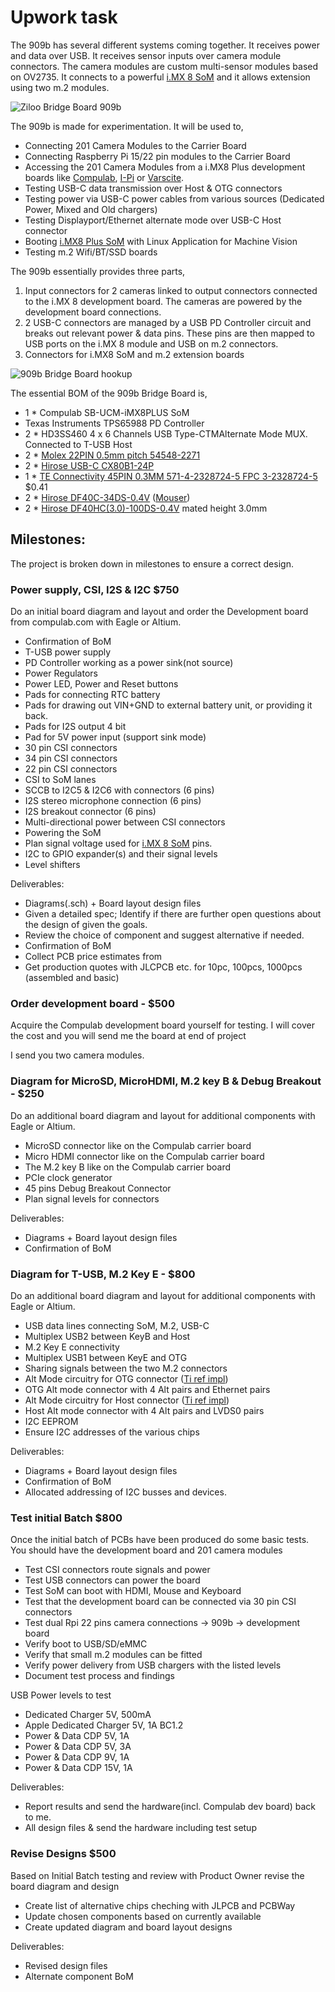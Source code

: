 # Upwork task

The 909b has several different systems coming together. 
It receives power and data over USB. It receives sensor inputs over camera module connectors.
The camera modules are custom multi-sensor modules based on OV2735.
It connects to a powerful [i.MX 8 SoM](https://www.compulab.com/products/computer-on-modules/ucm-imx8m-plus-nxp-i-mx-8m-plus-som-system-on-module-computer/) and it allows extension using two m.2 modules.

![Ziloo Bridge Board 909b](./ziloo-bridge-909b.png)

The 909b is made for experimentation. It will be used to,

- Connecting 201 Camera Modules to the Carrier Board
- Connecting Raspberry Pi 15/22 pin modules to the Carrier Board
- Accessing the 201 Camera Modules from a i.MX8 Plus development boards like [Compulab](https://www.compulab.com/products/carrier-boards/sb-ucmimx8plus-carrier-board/), [I-Pi](https://www.ipi.wiki/products/i-pi-smarcplus-imx8mp) or [Varscite](https://www.variscite.com/product/system-on-module-som/cortex-a53-krait/dart-mx8m-plus-nxp-i-mx-8m-plus/#evaluation-kit).
- Testing USB-C data transmission over Host & OTG connectors
- Testing power via USB-C power cables from various sources (Dedicated Power, Mixed and Old chargers)
- Testing Displayport/Ethernet alternate mode over USB-C Host connector
- Booting [i.MX8 Plus SoM]() with Linux Application for Machine Vision
- Testing m.2 Wifi/BT/SSD boards

The 909b essentially provides three parts,

1) Input connectors for 2 cameras linked to output connectors connected to the i.MX 8 development board.
   The cameras are powered by the development board connections.
2) 2 USB-C connectors are managed by a USB PD Controller circuit and breaks out relevant power & data pins.
   These pins are then mapped to USB ports on the i.MX 8 module and USB on m.2 connectors.
3) Connectors for i.MX8 SoM and m.2 extension boards

![909b Bridge Board hookup](./909-hookup.jpg)

The essential BOM of the 909b Bridge Board is,

- 1 * Compulab SB-UCM-iMX8PLUS SoM
- Texas Instruments TPS65988 PD Controller
- 2 * HD3SS460 4 x 6 Channels USB Type-CTMAlternate Mode MUX. Connected to T-USB Host
- 2 * [Molex 22PIN 0.5mm pitch 54548-2271](https://www.molex.com/molex/products/part-detail/ffc_fpc_connectors/0545482271)
- 2 * [Hirose USB-C CX80B1-24P](https://www.hirose.com/product/p/CL0480-0625-0-00)
- 1 * [TE Connectivity 45PIN 0.3MM 571-4-2328724-5 FPC 3-2328724-5](https://www.te.com/usa-en/product-4-2328724-5.html) $0.41
- 2 * [Hirose DF40C-34DS-0.4V](https://www.hirose.com/en/product/p/CL0684-4023-0-51) ([Mouser](https://www.mouser.ch/ProductDetail/Hirose-Connector/DF40C-34DS-04V51?qs=vcbW%252B4%252BSTIpg26DsEbj1iQ%3D%3D))
- 2 * [Hirose DF40HC(3.0)-100DS-0.4V](https://www.hirose.com/en/product/p/CL0684-4151-0-51) mated height 3.0mm


## Milestones:

The project is broken down in milestones to ensure a correct design.

### Power supply, CSI, I2S & I2C  $750

Do an initial board diagram and layout and order the Development board from compulab.com
 with Eagle or Altium.

- Confirmation of BoM
- T-USB power supply
- PD Controller working as a power sink(not source)
- Power Regulators
- Power LED, Power and Reset buttons
- Pads for connecting RTC battery
- Pads for drawing out VIN+GND to external battery unit, or providing it back.
- Pads for I2S output 4 bit
- Pad for 5V power input (support sink mode)
- 30 pin CSI connectors
- 34 pin CSI connectors
- 22 pin CSI connectors
- CSI to SoM lanes
- SCCB to I2C5 & I2C6 with connectors (6 pins)
- I2S stereo microphone connection (6 pins)
- I2S breakout connector (6 pins)
- Multi-directional power between CSI connectors
- Powering the SoM
- Plan signal voltage used for [i.MX 8 SoM](https://www.compulab.com/products/computer-on-modules/ucm-imx8m-plus-nxp-i-mx-8m-plus-som-system-on-module-computer/) pins.
- I2C to GPIO expander(s) and their signal levels
- Level shifters


Deliverables:

- Diagrams(.sch) + Board layout design files
- Given a detailed spec; Identify if there are further open questions about the design of given the goals.
- Review the choice of component and suggest alternative if needed.
- Confirmation of BoM
- Collect PCB price estimates from 
- Get production quotes with JLCPCB etc. for 10pc, 100pcs, 1000pcs (assembled and basic)


### Order development board - $500

Acquire the Compulab development board yourself for testing.
I will cover the cost and you will send me the board at end of project

I send you two camera modules.


### Diagram for MicroSD, MicroHDMI, M.2 key B & Debug Breakout - $250

Do an additional board diagram and layout for additional components
 with Eagle or Altium.

- MicroSD connector like on the Compulab carrier board
- Micro HDMI connector like on the Compulab carrier board
- The M.2 key B like on the Compulab carrier board
- PCIe clock generator
- 45 pins Debug Breakout Connector
- Plan signal levels for connectors

Deliverables:

- Diagrams + Board layout design files
- Confirmation of BoM


### Diagram for T-USB, M.2 Key E - $800

Do an additional board diagram and layout for additional components
 with Eagle or Altium.

- USB data lines connecting SoM, M.2, USB-C
- Multiplex USB2 between KeyB and Host
- M.2 Key E connectivity
- Multiplex USB1 between KeyE and OTG
- Sharing signals between the two M.2 connectors
- Alt Mode circuitry for OTG connector ([Ti ref impl](./datasheets/USB/Alt%20mode%20mux%20hd3ss460.pdf))
- OTG Alt mode connector with 4 Alt pairs and Ethernet pairs
- Alt Mode circuitry for Host connector ([Ti ref impl](./datasheets/USB/Alt%20mode%20mux%20hd3ss460.pdf))
- Host Alt mode connector with 4 Alt pairs and LVDS0 pairs
- I2C EEPROM
- Ensure I2C addresses of the various chips

Deliverables:

- Diagrams + Board layout design files
- Confirmation of BoM
- Allocated addressing of I2C busses and devices.



### Test initial Batch $800

Once the initial batch of PCBs have been produced do some basic tests.
You should have the development board and 201 camera modules

- Test CSI connectors route signals and power
- Test USB connectors can power the board
- Test SoM can boot with HDMI, Mouse and Keyboard
- Test that the development board can be connected via 30 pin CSI connectors
- Test dual Rpi 22 pins camera connections -> 909b -> development board 
- Verify boot to USB/SD/eMMC
- Verify that small m.2 modules can be fitted
- Verify power delivery from USB chargers with the listed levels
- Document test process and findings

USB Power levels to test

- Dedicated Charger 5V, 500mA
- Apple Dedicated Charger 5V, 1A BC1.2
- Power & Data CDP 5V, 1A
- Power & Data CDP 5V, 3A
- Power & Data CDP 9V, 1A
- Power & Data CDP 15V, 1A

Deliverables:

- Report results and send the hardware(incl. Compulab dev board) back to me.
- All design files & send the hardware including test setup


### Revise Designs $500

Based on Initial Batch testing and review with Product Owner revise the board diagram and design

- Create list of alternative chips cheching with JLPCB and PCBWay
- Update chosen components based on currently available
- Create updated diagram and board layout designs

Deliverables:

- Revised design files
- Alternate component BoM
